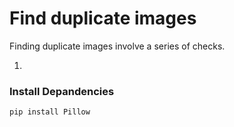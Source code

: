 
# Find duplicate images
 
Finding duplicate images involve a series of checks.

1. 






### Install Depandencies

    pip install Pillow